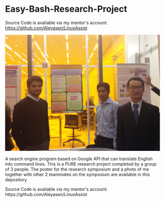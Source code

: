 Easy-Bash-Research-Project
===============================
Source Code is avaliable via my mentor's account:
https://github.com/Aleyasen/LinuxAssist 

 <img src="symposium.JPG" alt="Smiley face"> 
<p> A search engine program based on Google API that can translate English into command lines. This is a PURE research project completed by a group of 3 people. The poster for the research symposium and a photo of me together with other 2 teammates on the symposium are available in this depository</p>

<p>Source Code is avaliable via my mentor's account:
https://github.com/Aleyasen/LinuxAssist</p> 
